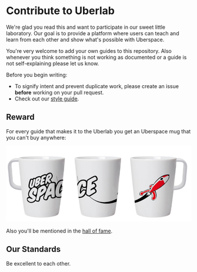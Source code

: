 # Contribute to Uberlab

We're glad you read this and want to participate in our sweet little laboratory. Our goal is to provide a platform where users can teach and learn from each other and show what's possible with Uberspace.

You're very welcome to add your own guides to this repository. Also whenever you think something is not working as documented or a guide is not self-explaining please let us know.

Before you begin writing:

 - To signify intent and prevent duplicate work, please create an issue **before** working on your pull request.
 - Check out our [style guide](https://github.com/Uberspace/lab/blob/master/STYLE.md).
 
## Reward

For every guide that makes it to the Uberlab you get an Uberspace mug that you can't buy anywhere:

![Ubermug](/ubermug.png)

Also you'll be mentioned in the [hall of fame](https://lab.uberspace.de/en/hall_of_fame.html).

## Our Standards

Be excellent to each other.
